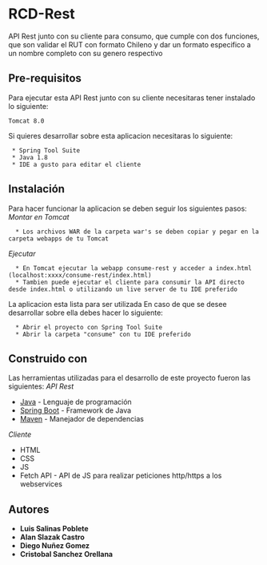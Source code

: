 # RCD-Rest

API Rest junto con su cliente para consumo, que cumple con dos funciones, que son validar el RUT con formato Chileno y dar un formato especifico a un nombre completo con su genero respectivo

## Pre-requisitos

Para ejecutar esta API Rest junto con su cliente necesitaras tener instalado lo siguiente:
```
Tomcat 8.0
```
Si quieres desarrollar sobre esta aplicacion necesitaras lo siguiente:
```
 * Spring Tool Suite
 * Java 1.8
 * IDE a gusto para editar el cliente
```
## Instalación

Para hacer funcionar la aplicacion se deben seguir los siguientes pasos:
_Montar en Tomcat_

```
  * Los archivos WAR de la carpeta war's se deben copiar y pegar en la carpeta webapps de tu Tomcat
```

_Ejecutar_

```
  * En Tomcat ejecutar la webapp consume-rest y acceder a index.html (localhost:xxxx/consume-rest/index.html)
  * Tambien puede ejecutar el cliente para consumir la API directo desde index.html o utilizando un live server de tu IDE preferido
```

La aplicacion esta lista para ser utilizada
En caso de que se desee desarrollar sobre ella debes hacer lo siguiente:
```
  * Abrir el proyecto con Spring Tool Suite
  * Abrir la carpeta "consume" con tu IDE preferido
```

## Construido con
Las herramientas utilizadas para el desarrollo de este proyecto fueron las siguientes:
_API Rest_

  * [Java](https://www.oracle.com/cl/java/technologies/javase/javase-jdk8-downloads.html) - Lenguaje de programación
  * [Spring Boot](https://spring.io/) - Framework de Java
  * [Maven](http://maven.apache.org/) - Manejador de dependencias


_Cliente_

  * HTML
  * CSS
  * JS
  * Fetch API - API de JS para realizar peticiones http/https a los webservices


## Autores

  * **Luis Salinas Poblete**
  * **Alan Slazak Castro**
  * **Diego Nuñez Gomez**
  * **Cristobal Sanchez Orellana**
  
